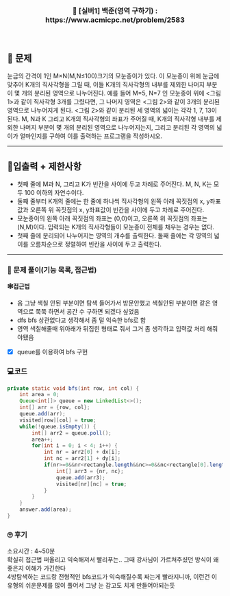<h3 align="center"> 
    📢  [실버1] 백준(영역 구하기) : https://www.acmicpc.net/problem/2583
</h3>

<br>

## 🚀 문제

눈금의 간격이 1인 M×N(M,N≤100)크기의 모눈종이가 있다. 이 모눈종이 위에 눈금에 맞추어 K개의 직사각형을 그릴 때, 이들 K개의 직사각형의 내부를 제외한 나머지 부분이 몇 개의 분리된 영역으로 나누어진다.
예를 들어 M=5, N=7 인 모눈종이 위에 <그림 1>과 같이 직사각형 3개를 그렸다면, 그 나머지 영역은 <그림 2>와 같이 3개의 분리된 영역으로 나누어지게 된다.
<그림 2>와 같이 분리된 세 영역의 넓이는 각각 1, 7, 13이 된다.
M, N과 K 그리고 K개의 직사각형의 좌표가 주어질 때, K개의 직사각형 내부를 제외한 나머지 부분이 몇 개의 분리된 영역으로 나누어지는지, 그리고 분리된 각 영역의 넓이가 얼마인지를 구하여 이를 출력하는 프로그램을 작성하시오.

---

## 🚦입출력 + 제한사항

- 첫째 줄에 M과 N, 그리고 K가 빈칸을 사이에 두고 차례로 주어진다. M, N, K는 모두 100 이하의 자연수이다. 
- 둘째 줄부터 K개의 줄에는 한 줄에 하나씩 직사각형의 왼쪽 아래 꼭짓점의 x, y좌표값과 오른쪽 위 꼭짓점의 x, y좌표값이 빈칸을 사이에 두고 차례로 주어진다. 
- 모눈종이의 왼쪽 아래 꼭짓점의 좌표는 (0,0)이고, 오른쪽 위 꼭짓점의 좌표는(N,M)이다. 입력되는 K개의 직사각형들이 모눈종이 전체를 채우는 경우는 없다.
- 첫째 줄에 분리되어 나누어지는 영역의 개수를 출력한다. 둘째 줄에는 각 영역의 넓이를 오름차순으로 정렬하여 빈칸을 사이에 두고 출력한다.

---

### 📜 문제 풀이(기능 목록, 접근법)
**🕸접근법**
- 음 그냥 색칠 안된 부분이면 탐색 들어가서 방문안했고 색칠안된 부분이면 같은 영역으로 쭉쭉 하면서 공간 수 구하면 되겠다 싶었음
- dfs bfs 상관없다고 생각해서 좀 덜 익숙한 bfs로 함
- 영역 색칠해줄때 위아래가 뒤집힌 형태로 줘서 그거 좀 생각하고 입력값 처리 해줘야됐음

- [x] queue를 이용하여 bfs 구현

### 💻코드

```java
private static void bfs(int row, int col) {
	int area = 0;
	Queue<int[]> queue = new LinkedList<>();
	int[] arr = {row, col};
	queue.add(arr);
	visited[row][col] = true;
	while(!queue.isEmpty()) {
		int[] arr2 = queue.poll();
		area++;
		for(int i = 0; i < 4; i++) {
			int nr = arr2[0] + dx[i];
			int nc = arr2[1] + dy[i];
			if(nr>=0&&nr<rectangle.length&&nc>=0&&nc<rectangle[0].length&&!rectangle[nr][nc]&&!visited[nr][nc]) {
				int[] arr3 = {nr, nc};
				queue.add(arr3);
				visited[nr][nc] = true;
			}
		}
	}
	answer.add(area);
}
```

### 🙄 후기
소요시간 : 4~50분  <br>
확실히 접근법 떠올리고 익숙해져서 빨리푸는.. 그때 강사님이 가르쳐주셨던 방식이 왜 좋은지 이해가 가긴한다 <br>
4방탐색하는 코드랑 전형적인 bfs코드가 익숙해질수록 짜는게 빨라지니까, 이런건 이 유형의 쉬운문제를 많이 풀어서 그냥 눈 감고도 치게 만들어야되는듯